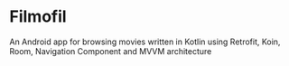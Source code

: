 # Filmofil

An Android app for browsing movies written in Kotlin using Retrofit, Koin, Room, Navigation Component and MVVM architecture

